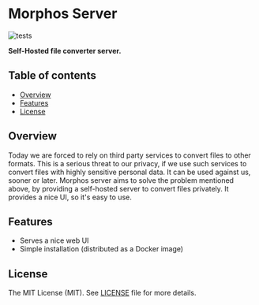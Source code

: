 Morphos Server
===============

![tests](https://github.com/danvergara/dblab/actions/workflows/test.yaml/badge.svg)

__Self-Hosted file converter server.__

## Table of contents

- [Overview](#overview)
- [Features](#features)
- [License](#license)

## Overview

Today we are forced to rely on third party services to convert files to other formats. This is a serious threat to our privacy, if we use such services to convert files with highly sensitive personal data. It can be used against us, sooner or later.
Morphos server aims to solve the problem mentioned above, by providing a self-hosted server to convert files privately. It provides a nice UI, so it's easy to use.

## Features

- Serves a nice web UI
- Simple installation (distributed as a Docker image)

## License
The MIT License (MIT). See [LICENSE](LICENSE) file for more details.

